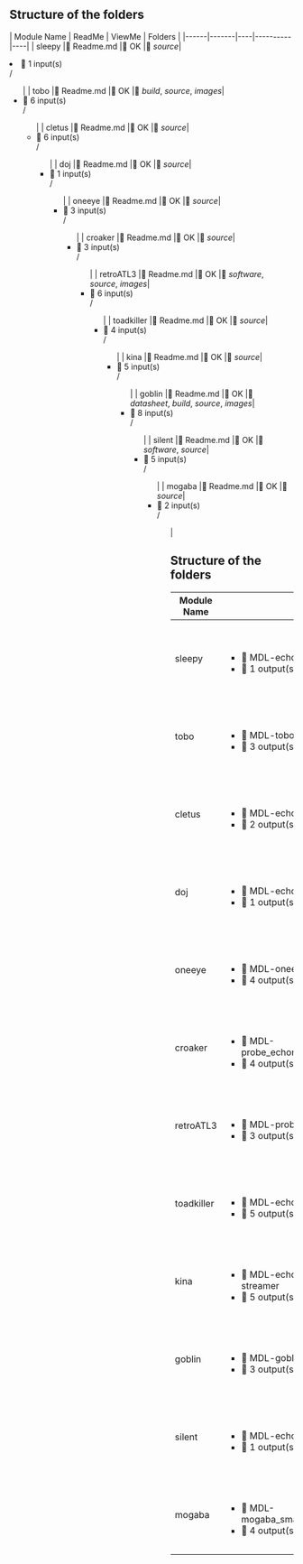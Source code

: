 ## Structure of the folders

| Module Name | ReadMe | ViewMe | Folders |
|------|-------|----|----------|----|
| sleepy |:green_heart: Readme.md |:green_heart: OK |:green_heart: _source_|<li>:green_heart: 1 input(s) </li>/<ul>|
| tobo |:green_heart: Readme.md |:green_heart: OK |:green_heart: _build_, _source_, _images_|<li>:green_heart: 6 input(s) </li>/<ul>|
| cletus |:green_heart: Readme.md |:green_heart: OK |:green_heart: _source_|<li>:green_heart: 6 input(s) </li>/<ul>|
| doj |:green_heart: Readme.md |:green_heart: OK |:green_heart: _source_|<li>:green_heart: 1 input(s) </li>/<ul>|
| oneeye |:green_heart: Readme.md |:green_heart: OK |:green_heart: _source_|<li>:green_heart: 3 input(s) </li>/<ul>|
| croaker |:green_heart: Readme.md |:green_heart: OK |:green_heart: _source_|<li>:green_heart: 3 input(s) </li>/<ul>|
| retroATL3 |:green_heart: Readme.md |:green_heart: OK |:green_heart: _software_, _source_, _images_|<li>:green_heart: 6 input(s) </li>/<ul>|
| toadkiller |:green_heart: Readme.md |:green_heart: OK |:green_heart: _source_|<li>:green_heart: 4 input(s) </li>/<ul>|
| kina |:green_heart: Readme.md |:green_heart: OK |:green_heart: _source_|<li>:green_heart: 5 input(s) </li>/<ul>|
| goblin |:green_heart: Readme.md |:green_heart: OK |:green_heart: _datasheet_, _build_, _source_, _images_|<li>:green_heart: 8 input(s) </li>/<ul>|
| silent |:green_heart: Readme.md |:green_heart: OK |:green_heart: _software_, _source_|<li>:green_heart: 5 input(s) </li>/<ul>|
| mogaba |:green_heart: Readme.md |:green_heart: OK |:green_heart: _source_|<li>:green_heart: 2 input(s) </li>/<ul>|
## Structure of the folders

| Module Name | Blocks | TODO | 
|--|----|-------|
| sleepy|<ul><li>:green_heart: MDL-echomods_case</li><li>:green_heart: 1 output(s) </li></ul>|<ul><li>:green_heart: 2 todo(s) </li><li>:green_heart: 1 done(s) </li>/<ul>|
| tobo|<ul><li>:green_heart: MDL-tobo_hvpulser</li><li>:green_heart: 3 output(s) </li></ul>|<ul><li>:green_heart: 3 todo(s) </li><li>:green_heart: 5 done(s) </li>/<ul>|
| cletus|<ul><li>:green_heart: MDL-echomods_servopiezo</li><li>:green_heart: 2 output(s) </li></ul>|<ul><li>:green_heart: 2 todo(s) </li><li>:green_heart: 1 done(s) </li>/<ul>|
| doj|<ul><li>:green_heart: MDL-echomods_motherboard</li><li>:green_heart: 1 output(s) </li></ul>|<ul><li>:green_heart: 1 todo(s) </li><li>:green_heart: 1 done(s) </li>/<ul>|
| oneeye|<ul><li>:green_heart: MDL-oneeye_controlunit</li><li>:green_heart: 4 output(s) </li></ul>|<ul><li>:green_heart: 1 todo(s) </li><li>:green_heart: 1 done(s) </li>/<ul>|
| croaker|<ul><li>:green_heart: MDL-probe_echomods_controler_croaker</li><li>:green_heart: 4 output(s) </li></ul>|<ul><li>:green_heart: 4 todo(s) </li><li>:green_heart: 1 done(s) </li>/<ul>|
| retroATL3|<ul><li>:green_heart: MDL-probe_retroATL3</li><li>:green_heart: 3 output(s) </li></ul>|<ul><li>:green_heart: 2 todo(s) </li><li>:green_heart: 5 done(s) </li>/<ul>|
| toadkiller|<ul><li>:green_heart: MDL-echomods_prudaq</li><li>:green_heart: 5 output(s) </li></ul>|<ul><li>:green_heart: 1 todo(s) </li><li>:green_heart: 1 done(s) </li>/<ul>|
| kina|<ul><li>:green_heart: MDL-echomods_UDP-slow-streamer</li><li>:green_heart: 5 output(s) </li></ul>|<ul><li>:green_heart: 4 todo(s) </li><li>:green_heart: 1 done(s) </li>/<ul>|
| goblin|<ul><li>:green_heart: MDL-goblin_tgcenvadc</li><li>:green_heart: 3 output(s) </li></ul>|<ul><li>:green_heart: 4 todo(s) </li><li>:green_heart: 7 done(s) </li>/<ul>|
| silent|<ul><li>:green_heart: MDL-echomods_emulator</li><li>:green_heart: 1 output(s) </li></ul>|<ul><li>:green_heart: 4 todo(s) </li><li>:green_heart: 1 done(s) </li>/<ul>|
| mogaba|<ul><li>:green_heart: MDL-mogaba_small_powersupply</li><li>:green_heart: 4 output(s) </li></ul>|<ul><li>:green_heart: 2 todo(s) </li><li>:green_heart: 2 done(s) </li>/<ul>|

